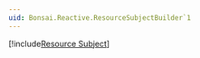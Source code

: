 ```yaml
---
uid: Bonsai.Reactive.ResourceSubjectBuilder`1
---
```


[!include[Resource Subject](~/articles/subject-resource.md)]
